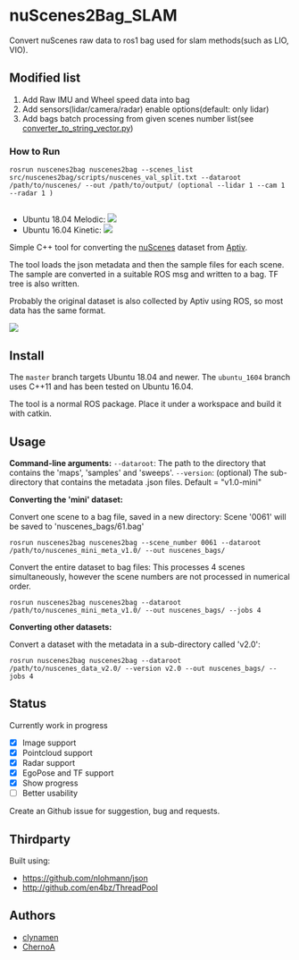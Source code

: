 # nuScenes2Bag_SLAM
Convert nuScenes raw data to ros1 bag used for slam methods(such as LIO, VIO). 

## Modified list
1. Add Raw IMU and Wheel speed data into bag
2. Add sensors(lidar/camera/radar) enable options(default: only lidar)
3. Add bags batch processing from given scenes number list(see [converter_to_string_vector.py](scripts/converter_to_string_vector.py))

### How to Run
```
rosrun nuscenes2bag nuscenes2bag --scenes_list src/nuscenes2bag/scripts/nuscenes_val_split.txt --dataroot /path/to/nuscenes/ --out /path/to/output/ (optional --lidar 1 --cam 1 --radar 1 )
```

##
 - Ubuntu 18.04 Melodic: ![](https://github.com/clynamen/nuscenes2bag/workflows/ubuntu_1804_melodic/badge.svg)
 - Ubuntu 16.04 Kinetic: ![](https://github.com/clynamen/nuscenes2bag/workflows/ubuntu_1604_kinetic/badge.svg)

Simple C++ tool for converting the [nuScenes](https://www.nuscenes.org/) dataset from [Aptiv](https://www.aptiv.com).

The tool loads the json metadata and then the sample files for each scene. The sample are converted in a suitable ROS msg and written to a bag. TF tree is also written.

Probably the original dataset is also collected by Aptiv using ROS, so most data has the same format.

![](images/ros_preview.png)

## Install

The `master` branch targets Ubuntu 18.04 and newer.
The `ubuntu_1604` branch uses C++11 and has been tested on Ubuntu 16.04.

The tool is a normal ROS package. Place it under a workspace and build it with catkin.

## Usage

**Command-line arguments:**
`--dataroot`: The path to the directory that contains the 'maps', 'samples' and 'sweeps'.
`--version`: (optional) The sub-directory that contains the metadata .json files. Default = "v1.0-mini"


**Converting the 'mini' dataset:**

Convert one scene to a bag file, saved in a new directory:
Scene '0061' will be saved to 'nuscenes_bags/61.bag'
```
rosrun nuscenes2bag nuscenes2bag --scene_number 0061 --dataroot /path/to/nuscenes_mini_meta_v1.0/ --out nuscenes_bags/
```


Convert the entire dataset to bag files:
This processes 4 scenes simultaneously, however the scene numbers are not processed in numerical order.
```
rosrun nuscenes2bag nuscenes2bag --dataroot /path/to/nuscenes_mini_meta_v1.0/ --out nuscenes_bags/ --jobs 4
```


**Converting other datasets:**

Convert a dataset with the metadata in a sub-directory called 'v2.0':
```
rosrun nuscenes2bag nuscenes2bag --dataroot /path/to/nuscenes_data_v2.0/ --version v2.0 --out nuscenes_bags/ --jobs 4
```


## Status

Currently work in progress

- [x] Image support
- [x] Pointcloud support
- [x] Radar support
- [x] EgoPose and TF support
- [x] Show progress
- [ ] Better usability

Create an Github issue for suggestion, bug and requests.

## Thirdparty

Built using:

 - https://github.com/nlohmann/json
 - http://github.com/en4bz/ThreadPool

## Authors

 - [clynamen](https://github.com/clynamen/)
 - [ChernoA](https://github.com/ChernoA)
